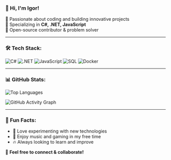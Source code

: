 ### 👋 Hi, I'm Igor!

🔹 Passionate about coding and building innovative projects  
🔹 Specializing in **C#, .NET, JavaScript**  
🔹 Open-source contributor & problem solver  

---

### 🛠️ Tech Stack:
![C#](https://img.shields.io/badge/-CSharp-239120?style=flat&logo=csharp&logoColor=white)
![.NET](https://img.shields.io/badge/-.NET-512BD4?style=flat&logo=dotnet&logoColor=white)
![JavaScript](https://img.shields.io/badge/-JavaScript-F7DF1E?style=flat&logo=javascript&logoColor=black)
![SQL](https://img.shields.io/badge/-SQL-4479A1?style=flat&logo=mysql&logoColor=white)
![Docker](https://img.shields.io/badge/-Docker-2496ED?style=flat&logo=docker&logoColor=white)

---

### 📊 GitHub Stats:

![Top Languages](https://github-readme-stats.vercel.app/api/top-langs/?username=igorksk&layout=compact&theme=radical)

![GitHub Activity Graph](https://github-readme-activity-graph.vercel.app/graph?username=igorksk&theme=react-dark)

---

### 🎯 Fun Facts:
- 🚀 Love experimenting with new technologies
- 🎵 Enjoy music and gaming in my free time
- 🔥 Always looking to learn and improve

🤝 **Feel free to connect & collaborate!**

